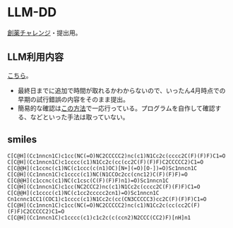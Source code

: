 # LLM-DD
[創薬チャレンジ](https://github.com/souyakuchan/LLM_DD_Challenge)・提出用。

## LLM利用内容
[こちら](https://chat.openai.com/share/0872a226-5de3-408b-a8c6-e04eecdf68a9)。
- 最終日までに追加で時間が取れるかわからないので、いったん4月時点での早期の試行錯誤の内容をそのまま提出。
- 簡易的な確認は[この方法](https://github.com/souyakuchan/LLM_DD_Challenge/discussions/1#discussioncomment-5494950)で一応行っている。プログラムを自作して確認する、などといった手法は取っていない。

## smiles
```
C[C@H](Cc1nncn1C)c1cc(NC(=O)NC2CCCCC2)nc(c1)N1Cc2c(cccc2C(F)(F)F)C1=O
C[C@H](Cc1nncn1C)c1cccc(c1)N1Cc2c(cc(cc2C(F)(F)F)C2CCCCC2)C1=O
C[C@@H](c1ccnc(c1)NC(c1ccc(c(n1)OC)[N+](=O)[O-])=O)Sc1nncn1C
C[C@H](Cc1nncn1C)c1cccc(c1)NC(N1CCOc2cc(cnc12)C(F)(F)F)=O
C[C@@H](c1ccnc(c1)NC(c1csc(C(F)(F)F)n1)=O)Sc1nncn1C
C[C@H](Cc1nncn1C)c1cc(NC2CCC2)nc(c1)N1Cc2c(cccc2C(F)(F)F)C1=O
C[C@@H](c1cccc(c1)NC(c1cc2ccccc2cn1)=O)Sc1nncn1C
Cn1cnnc1CC1(COC1)c1cccc(c1)N1Cc2c(cc(CN3CCCCC3)cc2C(F)(F)F)C1=O
C[C@H](Cc1nncn1C)c1cc(NC(=O)NC2CCCCC2)nc(c1)N1Cc2c(cc(cc2C(F)(F)F)C2CCCCC2)C1=O
C[C@H](Cc1nncn1C)c1cccc(c1)c1c2c(c(ccn2)N2CCC(CC2)F)[nH]n1
```
